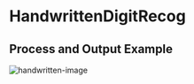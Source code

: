 # HandwrittenDigitRecog

## Process and Output Example
![handwritten-image](https://github.com/svvlcrkt/HandwrittenDigitRecog/assets/63058707/35c626b6-6258-44ff-a5a6-75857f070635)
